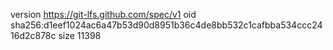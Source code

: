 version https://git-lfs.github.com/spec/v1
oid sha256:d1eef1024ac6a47b53d90d8951b36c4de8bb532c1cafbba534ccc2416d2c878c
size 11398
